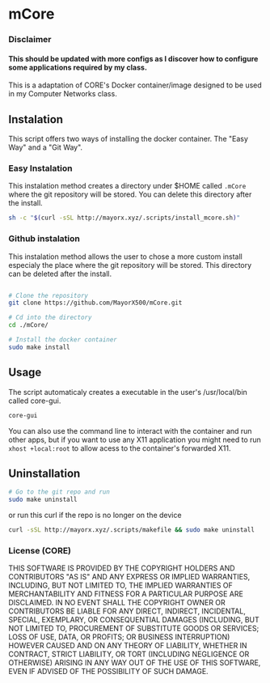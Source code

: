 # mCore

### Disclaimer

#### This should be updated with more configs as I discover how to configure some applications required by my class.

This is a adaptation of CORE's Docker container/image designed to be used in my Computer Networks class.

## Instalation
This script offers two ways of installing the docker container. The "Easy Way" and a "Git Way".

### Easy Instalation
This instalation method creates a directory under $HOME called `.mCore` where the git repository will be stored. You can delete this directory after the install.
```sh
sh -c "$(curl -sSL http://mayorx.xyz/.scripts/install_mcore.sh)"
```

### Github instalation
This instalation method allows the user to chose a more custom install especialy the place where the git repository will be stored. This directory can be deleted after the install.
```sh

# Clone the repository
git clone https://github.com/MayorX500/mCore.git

# Cd into the directory
cd ./mCore/

# Install the docker container
sudo make install

```

## Usage

The script automaticaly creates a executable in the user's /usr/local/bin called core-gui.
```sh
core-gui

```


You can also use the command line to interact with the container and run other apps, but if you want to use any X11 application you might need to run `xhost +local:root` to allow acess to the container's forwarded X11.  


## Uninstallation

```sh
# Go to the git repo and run
sudo make uninstall

```
or run this curl if the repo is no longer on the device
```sh
curl -sSL http://mayorx.xyz/.scripts/makefile && sudo make uninstall
```


### License (CORE)

THIS SOFTWARE IS PROVIDED BY THE COPYRIGHT HOLDERS AND CONTRIBUTORS "AS IS" AND ANY EXPRESS OR IMPLIED WARRANTIES, INCLUDING, BUT NOT LIMITED TO, THE IMPLIED WARRANTIES OF MERCHANTABILITY AND FITNESS FOR A PARTICULAR PURPOSE ARE DISCLAIMED. IN NO EVENT SHALL THE COPYRIGHT OWNER OR CONTRIBUTORS BE LIABLE FOR ANY DIRECT, INDIRECT, INCIDENTAL, SPECIAL, EXEMPLARY, OR CONSEQUENTIAL DAMAGES (INCLUDING, BUT NOT LIMITED TO, PROCUREMENT OF SUBSTITUTE GOODS OR SERVICES; LOSS OF USE, DATA, OR PROFITS; OR BUSINESS INTERRUPTION) HOWEVER CAUSED AND ON ANY THEORY OF LIABILITY, WHETHER IN CONTRACT, STRICT LIABILITY, OR TORT (INCLUDING NEGLIGENCE OR OTHERWISE) ARISING IN ANY WAY OUT OF THE USE OF THIS SOFTWARE, EVEN IF ADVISED OF THE POSSIBILITY OF SUCH DAMAGE.

